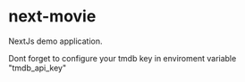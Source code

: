 # next-movie
NextJs demo application.

Dont forget to configure your tmdb key in enviroment variable "tmdb_api_key"

